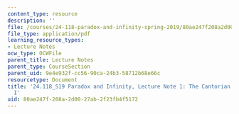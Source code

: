 ```yaml
---
content_type: resource
description: ''
file: /courses/24-118-paradox-and-infinity-spring-2019/80ae247f208a2d0027ab2f23fb4f5172_MIT24_118S19_LecNote1.pdf
file_type: application/pdf
learning_resource_types:
- Lecture Notes
ocw_type: OCWFile
parent_title: Lecture Notes
parent_type: CourseSection
parent_uid: 9e4e932f-cc56-90ca-24b3-58712b68e66c
resourcetype: Document
title: '24.118_S19 Paradox and Infinity, Lecture Note 1: The Cantorian Theory of Size
  I'
uid: 80ae247f-208a-2d00-27ab-2f23fb4f5172
---
```

